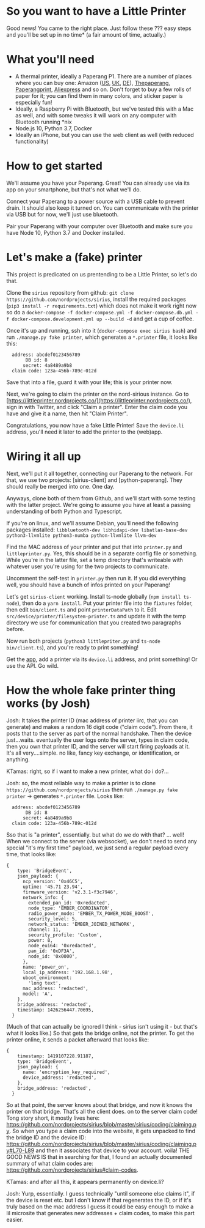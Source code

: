 # So you want to have a Little Printer

Good news! You came to the right place. Just follow these ??? easy steps and you'll be set up in no time* (a fair amount of time, actually.)

# What you'll need

* A thermal printer, ideally a Paperang P1. There are a number of places where you can buy one: Amazon ([US](https://www.amazon.com/PAPERANG-Portable-Language-Wireless-Bluetooth/dp/B07TCJ2TC6/), [UK](https://www.amazon.co.uk/PAPERANG-Wireless-Mobile-Instant-Printer/dp/B078HZK2NV), [DE](https://www.amazon.de/Paperang-Mini-Drucker-Android-Ger%C3%A4te-Druckpapier-gew%C3%B6hnlich/dp/B082PWV57H/)), [Thepaperang](https://thepaperang.com/products/paperang-p1), [Paperangprint](https://paperangprint.com/collections/paperang-printers/products/paperang-p1), [Aliexpress](https://www.aliexpress.com/w/wholesale-paperang-p1.html) and so on. Don't forget to buy a few rolls of paper for it; you can find them in many colors, and sticker paper is especially fun!
* Ideally, a Raspberry Pi with Bluetooth, but we've tested this with a Mac as well, and with some tweaks it will work on any computer with Bluetooth running *nix
* Node.js 10, Python 3.7, Docker
* Ideally an iPhone, but you can use the web client as well (with reduced functionality)

# How to get started

We'll assume you have your Paperang. Great! You can already use via its app on your smartphone, but that's not what we'll do.

Connect your Paperang to a power source with a USB cable to prevent drain. It should also keep it turned on. You can communicate with the printer via USB but for now, we'll just use bluetooth.

Pair your Paperang with your computer over Bluetooth and make sure you have Node 10, Python 3.7 and Docker installed.

# Let's make a (fake) printer

This project is predicated on us prentending to be a Little Printer, so let's do that.

Clone the `sirius` repository from github: `git clone https://github.com/nordprojects/sirius`, install the required packages (`pip3 install -r requirements.txt`) which does not make it work right now so do a `docker-compose -f docker-compose.yml -f docker-compose.db.yml -f docker-compose.development.yml up --build -d` and get a cup of coffee.

Once it's up and running, ssh into it (`docker-compose exec sirius bash`) and run `./manage.py fake printer`, which generates a `*.printer` file, it looks like this:

```
  address: abcdef0123456789
       DB id: 8
      secret: 4a8489a9b8
  claim code: 123a-456b-789c-012d
```

Save that into a file, guard it with your life; this is your printer now.

Next, we're going to claim the printer on the nord-sirious instance. Go to [https://littleprinter.nordprojects.co/](https://littleprinter.nordprojects.co/), sign in with Twitter, and click "Claim a printer". Enter the claim code you have and give it a name, then hit "Claim Printer".

Congratulations, you now have a fake Little Printer! Save the `device.li` address, you'll need it later to add the printer to the (web)app.

# Wiring it all up

Next, we'll put it all together, connecting our Paperang to the network. For that, we use two projects: [sirius-client] and [python-paperang]. They should really be merged into one. One day.

Anyways, clone both of them from Github, and we'll start with some testing with the latter project. We're going to assume you have at least a passing understanding of both Python and Typescript.

If you're on linux, and we'll assume Debian, you'll need the following packages installed: `libbluetooth-dev libhidapi-dev libatlas-base-dev python3-llvmlite python3-numba python-llvmlite llvm-dev`

Find the MAC address of your printer and put that into `printer.py` and `littleprinter.py`. Yes, this should be in a separate config file or something. While you're in the latter file, set a temp directory that's writeable with whatever user you're using for the two projects to communicate.

Uncomment the self-test in `printer.py` then run it. If you did everything well, you should have a bunch of infos printed on your Paperang!

Let's get `sirius-client` working. Install ts-node globally (`npm install ts-node`), then do a `yarn install`. Put your printer file into the `fixtures` folder, then edit `bin/client.ts` and point `printerDataPath` to it. Edit `src/device/printer/filesystem-printer.ts` and update it with the temp directory we use for communication that you created two paragraphs before.

Now run both projects (`python3 littlepriter.py` and `ts-node bin/client.ts`), and you're ready to print something!

Get the [app](https://itunes.apple.com/us/app/little-printers/id1393105914?ls=1&mt=8), add a printer via its `device.li` address, and print something! Or use the API. Go wild.

# How the whole fake printer thing works (by Josh)

Josh: It takes the printer ID (mac address of printer iirc, that you can generate) and makes a random 16 digit code ("claim code"). From there, it posts that to the server as part of the normal handshake. Then the device just...waits. eventually the user logs onto the server, types in claim code, then you own that printer ID, and the server will start firing payloads at it. It's all very....simple. no like, fancy key exchange, or identification, or anything.

KTamas: right, so if i want to make a new printer, what do i do?...

Josh: so, the most reliable way to make a printer is to clone `https://github.com/nordprojects/sirius` then run `./manage.py fake printer` -> generates `*.printer` file. Looks like:

```
  address: abcdef0123456789
       DB id: 8
      secret: 4a8489a9b8
  claim code: 123a-456b-789c-012d
```

Sso that is "a printer", essentially. but what do we do with that? ... well! When we connect to the server (via websocket), we don't need to send any special "it's my first time" payload, we just send a regular payload every time, that looks like:

```
{
    type: 'BridgeEvent',
    json_payload: {
      ncp_version: '0x46C5',
      uptime: '45.71 23.94',
      firmware_version: 'v2.3.1-f3c7946',
      network_info: {
        extended_pan_id: '0xredacted',
        node_type: 'EMBER_COORDINATOR',
        radio_power_mode: 'EMBER_TX_POWER_MODE_BOOST',
        security_level: 5,
        network_status: 'EMBER_JOINED_NETWORK',
        channel: 11,
        security_profile: 'Custom',
        power: 8,
        node_eui64: '0xredacted',
        pan_id: '0xDF3A',
        node_id: '0x0000',
      },
      name: 'power_on',
      local_ip_address: '192.168.1.98',
      uboot_environment:
        'long text',
      mac_address: 'redacted',
      model: 'A',
    },
    bridge_address: 'redacted',
    timestamp: 1426256447.70695,
  }
```

(Much of that can actually be ignored I think - sirius isn't using it - but that's what it looks like.) So that gets the bridge online, not the printer. To get the printer online, it sends a packet afterward that looks like:

```
{
    timestamp: 1419107228.91187,
    type: 'BridgeEvent',
    json_payload: {
      name: 'encryption_key_required',
      device_address: 'redacted',
    },
    bridge_address: 'redacted',
  }
```
So at that point, the server knows about that bridge, and now it knows the printer on that bridge. That's all the client does. on to the server claim code! Tong story short, it mostly lives here:
https://github.com/nordprojects/sirius/blob/master/sirius/coding/claiming.py. So when you type a claim code into the website, it gets unpacked to find the bridge ID and the device ID: https://github.com/nordprojects/sirius/blob/master/sirius/coding/claiming.py#L70-L89 and then it associates that device to your account. voila! THE GOOD NEWS IS that in searching for that, I found an actually documented summary of what claim codes are: https://github.com/nordprojects/sirius#claim-codes.

KTamas: and after all this, it appears permanently on device.li?

Josh: Yurp, essentially. I guess technically "until someone else claims it", if the device is reset etc. but I don't know if that regenerates the ID, or if it's truly based on the mac address I guess it could be easy enough to make a lil microsite that generates new addresses + claim codes, to make this part easier.